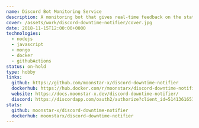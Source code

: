 ```yaml
---
name: Discord Bot Monitoring Service
description: A monitoring bot that gives real-time feedback on the status of other bots on the same Discord server.
cover: /assets/work/discord-downtime-notifier/cover.jpg
date: 2018-11-15T12:00:00+0000
technologies:
  - nodejs
  - javascript
  - mongo
  - docker
  - githubActions
status: on-hold
type: hobby
links:
  github: https://github.com/moonstar-x/discord-downtime-notifier
  dockerhub: https://hub.docker.com/r/moonstarx/discord-downtime-notifier
  website: https://docs.moonstar-x.dev/discord-downtime-notifier/
  discord: https://discordapp.com/oauth2/authorize?client_id=514136165138563073&scope=bot&permissions=2048
stats:
  github: moonstar-x/discord-downtime-notifier
  dockerhub: moonstarx/discord-downtime-notifier
---
```

